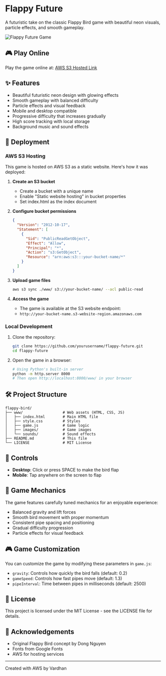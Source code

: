 # Flappy Future

A futuristic take on the classic Flappy Bird game with beautiful neon visuals, particle effects, and smooth gameplay.

![Flappy Future Game](https://via.placeholder.com/800x400?text=Flappy+Future+Game)

## 🎮 Play Online

Play the game online at: [AWS S3 Hosted Link](https://your-s3-bucket-url.s3.amazonaws.com/index.html)

## ✨ Features

- Beautiful futuristic neon design with glowing effects
- Smooth gameplay with balanced difficulty
- Particle effects and visual feedback
- Mobile and desktop compatible
- Progressive difficulty that increases gradually
- High score tracking with local storage
- Background music and sound effects

## 🚀 Deployment

### AWS S3 Hosting

This game is hosted on AWS S3 as a static website. Here's how it was deployed:

1. **Create an S3 bucket**
   - Create a bucket with a unique name
   - Enable "Static website hosting" in bucket properties
   - Set index.html as the index document

2. **Configure bucket permissions**
   ```json
   {
     "Version": "2012-10-17",
     "Statement": [
       {
         "Sid": "PublicReadGetObject",
         "Effect": "Allow",
         "Principal": "*",
         "Action": "s3:GetObject",
         "Resource": "arn:aws:s3:::your-bucket-name/*"
       }
     ]
   }
   ```

3. **Upload game files**
   ```bash
   aws s3 sync ./www/ s3://your-bucket-name/ --acl public-read
   ```

4. **Access the game**
   - The game is available at the S3 website endpoint:
   - `http://your-bucket-name.s3-website-region.amazonaws.com`

### Local Development

1. Clone the repository:
   ```bash
   git clone https://github.com/yourusername/flappy-future.git
   cd flappy-future
   ```

2. Open the game in a browser:
   ```bash
   # Using Python's built-in server
   python -m http.server 8000
   # Then open http://localhost:8000/www/ in your browser
   ```

## 🛠️ Project Structure

```
flappy-bird/
├── www/                  # Web assets (HTML, CSS, JS)
│   ├── index.html        # Main HTML file
│   ├── style.css         # Styles
│   ├── game.js           # Game logic
│   ├── images/           # Game images
│   └── sounds/           # Sound effects
├── README.md             # This file
└── LICENSE               # MIT License
```

## 📱 Controls

- **Desktop**: Click or press SPACE to make the bird flap
- **Mobile**: Tap anywhere on the screen to flap

## 🔧 Game Mechanics

The game features carefully tuned mechanics for an enjoyable experience:

- Balanced gravity and lift forces
- Smooth bird movement with proper momentum
- Consistent pipe spacing and positioning
- Gradual difficulty progression
- Particle effects for visual feedback

## 🎮 Game Customization

You can customize the game by modifying these parameters in `game.js`:

- `gravity`: Controls how quickly the bird falls (default: 0.2)
- `gameSpeed`: Controls how fast pipes move (default: 1.3)
- `pipeInterval`: Time between pipes in milliseconds (default: 2500)

## 📄 License

This project is licensed under the MIT License - see the LICENSE file for details.

## 🙏 Acknowledgements

- Original Flappy Bird concept by Dong Nguyen
- Fonts from Google Fonts
- AWS for hosting services

---

Created with AWS by Vardhan
